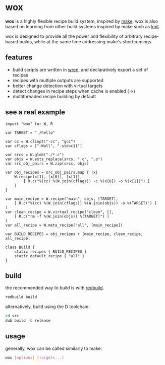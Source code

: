 
# wox

**wox** is a highly flexible recipe build system, inspired by [make](https://www.gnu.org/software/make/manual/make.html). wox is also based on learning from other build systems inspired by make such as [knit](https://github.com/zyedidia/knit).

wox is designed to provide all the power and flexibility of arbitrary recipe-based builds, while at the same time addressing make's shortcomings.

## features

+ build scripts are written in [wren](https://wren.io/), and declaratively export a set of recipes
+ recipes with multiple outputs are supported
+ better change detection with virtual targets
+ detect changes in recipe steps when cache is enabled (`-k`)
+ multithreaded recipe building by default

## see a real example

```wren
import "wox" for W, R

var TARGET = "./hello"

var cc = W.cliopt("-cc", "gcc")
var cflags = ["-Wall", "-std=c11"]

var srcs = W.glob("./*.c")
var objs = W.exts_replace(srcs, ".c", ".o")
var src_obj_pairs = W.zip(srcs, objs)

var obj_recipes = src_obj_pairs.map { |x|
    W.recipe(x[1], [x[0]], [x[1]], 
        [ R.c("%(cc) %(W.join(cflags)) -c %(x[0]) -o %(x[1])") ]
    )
}

var main_recipe = W.recipe("main", objs, [TARGET], 
    [ R.c("%(cc) %(W.join(cflags)) %(W.join(objs)) -o %(TARGET)") ]
)
var clean_recipe = W.virtual_recipe("clean", [],
    [ R.c("rm -f %(W.join(objs)) %(TARGET)") ]
)
var all_recipe = W.meta_recipe("all", [main_recipe])

var BUILD_RECIPES = obj_recipes + [main_recipe, clean_recipe, all_recipe]

class Build {
    static recipes { BUILD_RECIPES }
    static default_recipe { "all" }
}
```

## build

the recommended way to build is with [redbuild](https://github.com/redthing1/redbuild2).

```sh
redbuild build
```

alternatively, build using the D toolchain:
```sh
cd src
dub build -b release
```

## usage

generally, wox can be called similarly to make:

```sh
wox [options] [targets...]
```
